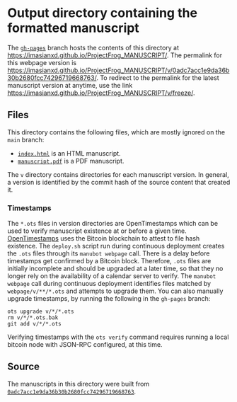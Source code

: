 # Output directory containing the formatted manuscript

The [`gh-pages`](https://github.com/imasianxd/ProjectFrog_MANUSCRIPT/tree/gh-pages) branch hosts the contents of this directory at <https://imasianxd.github.io/ProjectFrog_MANUSCRIPT/>.
The permalink for this webpage version is <https://imasianxd.github.io/ProjectFrog_MANUSCRIPT/v/0adc7acc1e9da36b30b2680fcc74296719668763/>.
To redirect to the permalink for the latest manuscript version at anytime, use the link <https://imasianxd.github.io/ProjectFrog_MANUSCRIPT/v/freeze/>.

## Files

This directory contains the following files, which are mostly ignored on the `main` branch:

+ [`index.html`](index.html) is an HTML manuscript.
+ [`manuscript.pdf`](manuscript.pdf) is a PDF manuscript.

The `v` directory contains directories for each manuscript version.
In general, a version is identified by the commit hash of the source content that created it.

### Timestamps

The `*.ots` files in version directories are OpenTimestamps which can be used to verify manuscript existence at or before a given time.
[OpenTimestamps](https://opentimestamps.org/) uses the Bitcoin blockchain to attest to file hash existence.
The `deploy.sh` script run during continuous deployment creates the `.ots` files through its `manubot webpage` call.
There is a delay before timestamps get confirmed by a Bitcoin block.
Therefore, `.ots` files are initially incomplete and should be upgraded at a later time, so that they no longer rely on the availability of a calendar server to verify.
The `manubot webpage` call during continuous deployment identifies files matched by `webpage/v/**/*.ots` and attempts to upgrade them.
You can also manually upgrade timestamps, by running the following in the `gh-pages` branch:

```shell
ots upgrade v/*/*.ots
rm v/*/*.ots.bak
git add v/*/*.ots
```

Verifying timestamps with the `ots verify` command requires running a local bitcoin node with JSON-RPC configured, at this time.

## Source

The manuscripts in this directory were built from
[`0adc7acc1e9da36b30b2680fcc74296719668763`](https://github.com/imasianxd/ProjectFrog_MANUSCRIPT/commit/0adc7acc1e9da36b30b2680fcc74296719668763).
